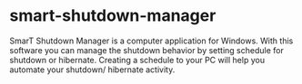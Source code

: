 # smart-shutdown-manager
SmarT Shutdown Manager is a computer application for Windows. With this software you can manage the shutdown behavior by setting schedule for shutdown or hibernate. Creating a schedule to your PC will help you automate your shutdown/ hibernate activity.
